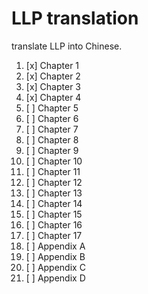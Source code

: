 # LLP translation

translate LLP into Chinese.

1. [x] Chapter 1
2. [x] Chapter 2
3. [x] Chapter 3
4. [x] Chapter 4
5. [ ] Chapter 5
6. [ ] Chapter 6
7. [ ] Chapter 7
8. [ ] Chapter 8
9. [ ] Chapter 9
10. [ ] Chapter 10
11. [ ] Chapter 11
12. [ ] Chapter 12
13. [ ] Chapter 13
14. [ ] Chapter 14
15. [ ] Chapter 15
16. [ ] Chapter 16
17. [ ] Chapter 17
18. [ ] Appendix A
19. [ ] Appendix B
20. [ ] Appendix C
21. [ ] Appendix D

